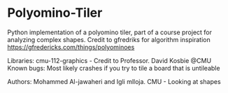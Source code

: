 # Polyomino-Tiler
Python implementation of a polyomino tiler, part of a course project for analyzing complex shapes. Credit to gfredriks for algorithm inspiration https://gfredericks.com/things/polyominoes


Libraries: cmu-112-graphics - Credit to Professor. David Kosbie @CMU  
Known bugs: Most likely crashes if you try to tile a board that is untileable    

Authors: Mohammed Al-jawaheri and Igli mlloja. CMU - Looking at shapes
